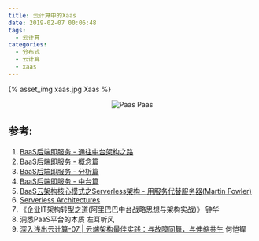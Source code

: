 ```yaml
---
title: 云计算中的Xaas
date: 2019-02-07 00:06:48
tags:
  - 云计算
categories:
  - 分布式
  - 云计算  
  - xaas
---
```


<p></p>
<!-- more -->

{% asset_img  xaas.jpg Xaas %}


<div style="text-align: center;">
	
![Paas](https://user-images.githubusercontent.com/5608425/65187017-8a81e500-da9d-11e9-80f6-93654e689404.JPG)
Paas
</div>



## 参考:
1. [BaaS后端即服务 - 通往中台架构之路](https://yq.aliyun.com/articles/2918)
2. [BaaS后端即服务 - 概念篇](https://yq.aliyun.com/articles/8521)
3. [BaaS后端即服务 - 分析篇](https://yq.aliyun.com/articles/8522)
4. [BaaS后端即服务 - 中台篇](https://yq.aliyun.com/articles/8523)
5. [BaaS云架构核心模式之Serverless架构 - 用服务代替服务器(Martin Fowler)](https://yq.aliyun.com/articles/57221)
6. [Serverless Architectures](https://martinfowler.com/articles/serverless.html)
7. 《企业IT架构转型之道(阿里巴巴中台战略思想与架构实战)》 钟华
8. 洞悉PaaS平台的本质  左耳听风
9. [深入浅出云计算-07 | 云端架构最佳实践：与故障同舞，与伸缩共生]()  何恺铎


